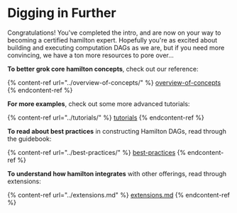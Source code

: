 # Digging in Further

Congratulations! You've completed the intro, and are now on your way to becoming a certified hamilton expert. Hopefully you're as excited about building and executing computation DAGs as we are, but if you need more convincing, we have a ton more resources to pore over...

**To better grok core hamilton concepts**, check out our reference:

{% content-ref url="../overview-of-concepts/" %}
[overview-of-concepts](../overview-of-concepts/)
{% endcontent-ref %}

**For more examples**, check out some more advanced tutorials:

{% content-ref url="../tutorials/" %}
[tutorials](../tutorials/)
{% endcontent-ref %}

**To read about best practices** in constructing Hamilton DAGs, read through the guidebook:

{% content-ref url="../best-practices/" %}
[best-practices](../best-practices/)
{% endcontent-ref %}

**To understand how hamilton integrates** with other offerings, read through extensions:

{% content-ref url="../extensions.md" %}
[extensions.md](../extensions.md)
{% endcontent-ref %}
